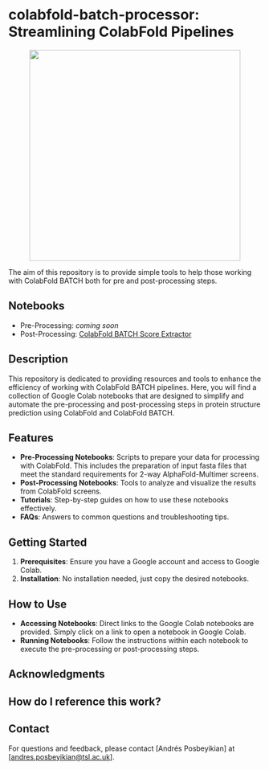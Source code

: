 # colabfold-batch-processor: Streamlining ColabFold Pipelines

<p align="center"><img src="https://github.com/andyposbe/colabfold-batch-processor/blob/main/Overview.png" height="420"/></p>


The aim of this repository is to provide simple tools to help those working with ColabFold BATCH both for pre and post-processing steps.

## Notebooks
- Pre-Processing: *coming soon*
- Post-Processing: [ColabFold BATCH Score Extractor](https://colab.research.google.com/github/andyposbe/colabfold-batch-processor/blob/main/ColabFold_BATCH_Score_Extractor.ipynb)

## Description

This repository is dedicated to providing resources and tools to enhance the efficiency of working with ColabFold BATCH pipelines. Here, you will find a collection of Google Colab notebooks that are designed to simplify and automate the pre-processing and post-processing steps in protein structure prediction using ColabFold and ColabFold BATCH.

## Features

- **Pre-Processing Notebooks**: Scripts to prepare your data for processing with ColabFold. This includes the preparation of input fasta files that meet the standard requirements for 2-way AlphaFold-Multimer screens.
- **Post-Processing Notebooks**: Tools to analyze and visualize the results from ColabFold screens.
- **Tutorials**: Step-by-step guides on how to use these notebooks effectively.
- **FAQs**: Answers to common questions and troubleshooting tips.

## Getting Started

1. **Prerequisites**: Ensure you have a Google account and access to Google Colab.
2. **Installation**: No installation needed, just copy the desired notebooks.

## How to Use

- **Accessing Notebooks**: Direct links to the Google Colab notebooks are provided. Simply click on a link to open a notebook in Google Colab.
- **Running Notebooks**: Follow the instructions within each notebook to execute the pre-processing or post-processing steps.

## Acknowledgments


## How do I reference this work?

## Contact

For questions and feedback, please contact [Andrés Posbeyikian] at [andres.posbeyikian@tsl.ac.uk].
